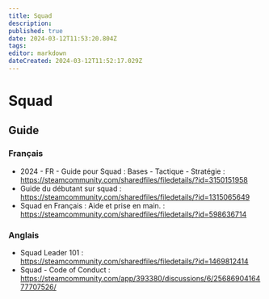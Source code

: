 ```yaml
---
title: Squad
description: 
published: true
date: 2024-03-12T11:53:20.804Z
tags: 
editor: markdown
dateCreated: 2024-03-12T11:52:17.029Z
---
```


# Squad

## Guide

### Français

- 2024 - FR - Guide pour Squad : Bases - Tactique - Stratégie : <https://steamcommunity.com/sharedfiles/filedetails/?id=3150151958>
- Guide du débutant sur squad : <https://steamcommunity.com/sharedfiles/filedetails/?id=1315065649>
- Squad en Français : Aide et prise en main. : <https://steamcommunity.com/sharedfiles/filedetails/?id=598636714>

### Anglais

- Squad Leader 101 : <https://steamcommunity.com/sharedfiles/filedetails/?id=1469812414>
- Squad - Code of Conduct : <https://steamcommunity.com/app/393380/discussions/6/2568690416477707526/>